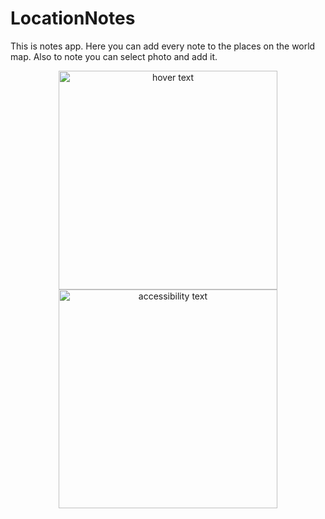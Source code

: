 # LocationNotes

This is notes app. Here you can add every note to the places on the world map. Also to note you can select photo and add it. 
<p align="center">
  <img src="[your_relative_path_here](https://github.com/bustamax/Images/blob/main/LocationNotes/locNotes.png)" width="350" title="hover text">
  <img src="[your_relative_path_here_number_2_large_name](https://github.com/bustamax/Images/blob/main/LocationNotes/locNotes.png)" width="350" alt="accessibility text">
</p>

